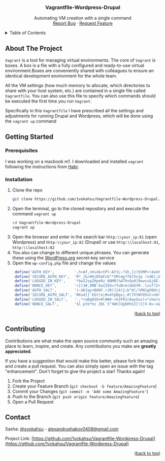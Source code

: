<a name="readme-top"></a>

<h3 align="center">Vagrantfile-Wordpress-Drupal</h3>
  <p align="center">
    Automating VM creation with a single command
    <br />
    <a href="https://github.com/1vokahsu/Vagrantfile-Wordpress-Drupal/issues">Report Bug</a>
    ·
    <a href="https://github.com/1vokahsu/Vagrantfile-Wordpress-Drupal/issues">Request Feature</a>
  </p>
</div>



<!-- TABLE OF CONTENTS -->
<details>
  <summary>Table of Contents</summary>
  <ol>
    <li>
      <a href="#about-the-project">About The Project</a>
    </li>
    <li>
      <a href="#getting-started">Getting Started</a>
      <ul>
        <li><a href="#prerequisites">Prerequisites</a></li>
        <li><a href="#installation">Installation</a></li>
      </ul>
    </li>
    <li><a href="#contributing">Contributing</a></li>
    <li><a href="#contact">Contact</a></li>
  </ol>
</details>



<!-- ABOUT THE PROJECT -->
## About The Project
`Vagrant` is a tool for managing virtual environments. The core of `Vagrant` is boxes. A box is a file with a fully configured and ready-to-use virtual environment.Boxes are conveniently shared with colleagues to ensure an identical development environment for the whole team.

All the VM settings (how much memory to allocate, which directories to share with your host system, etc.) are contained in a single file called `Vagrantfile`. You can also use this file to specify which commands should be executed the first time you run `Vagrant`.

Specifically in this `Vagrantfile` I have prescribed all the settings and adjustments for running Drupal and Wordpress, which will be done using the `vagrant up` command

<!-- GETTING STARTED -->
## Getting Started

### Prerequisites

I was working on a macbook m1. I downloaded and installed `vagrant` following the instructions from [Habr](https://habr.com/ru/company/bar/blog/708950/).


### Installation

1. Clone the repo
   ```sh
   git clone https://github.com/1vokahsu/Vagrantfile-Wordpress-Drupal.git
   ```
2. Open the terminal, go to the cloned repository and and execute the command `vagrant up`
   ```sh
   cd Vagrantfile-Wordpress-Drupal
   vagrant up
   ```
3. Open the browser and enter in the search bar `hhtp:\\your_ip:81` (open Wordpress) and `hhtp:\\your_ip:82` (Drupal) or use `http:\\localhost:81`, `http:\\localhost:82`
4.  You also can change to different unique phrases. You can generate these using the [WordPress.org](https://api.wordpress.org/secret-key/1.1/salt/) secret-key service
5. Open the `wp-config.php` file and change the values
   ```php
    define('AUTH_KEY',         ',h>Af,nVv4$<tPl~AY]L~?1h,[z)93MP<!4xmY55i4Atd/ic_*<AXx|,obaS7]ix');
    define('SECURE_AUTH_KEY',  'R*_|b/#djD%&Fcb^*SM)mg?fO]5n}p !n4D|;U5|Q%=%eVCMqgCS?P#D}pqZM8SO');
    define('LOGGED_IN_KEY',    '*bwIJspZHpeRz_KNMR(%AT0+Qx0]9ewsz&j6E-l/eHkwP*ve;N& +3JS~QTxET`>');
    define('NONCE_KEY',        '<}l3#,OMB`6a{S93=)TuB>m(dUGYR-.lzvf?2+}|pzyMx-eC;sH,?F)61e>K*d^U');
    define('AUTH_SALT',        'i~$K{qy+BO0F.rJ0)]}4(2;b^0(/lRN1gO9@+j|gNA+FY01R+kDgu>^X~Z{].a];');
    define('SECURE_AUTH_SALT', 'RKud|}`EGt(e|#o4YpBgxj.#(7XYWYO5nC<o0r;8PU6AN5Iyja2xZ.DW*nq^+&P-');
    define('LOGGED_IN_SALT',   '-,*rwBgHZU+#l#W4->k2F0{c6wyGxs(=*chw(n_-u_+cT?`8~98UJxuE#N9WgIp&');
    define('NONCE_SALT',       '$l ptb*bz ZOL`S^XWCCUgbH%S2[!2|V-0=~v&b~j{<Vl7MF%Eu/tjU)1)RS- }W');
   ```


<p align="right">(<a href="#readme-top">back to top</a>)</p>

<!-- CONTRIBUTING -->
## Contributing

Contributions are what make the open source community such an amazing place to learn, inspire, and create. Any contributions you make are **greatly appreciated**.

If you have a suggestion that would make this better, please fork the repo and create a pull request. You can also simply open an issue with the tag "enhancement".
Don't forget to give the project a star! Thanks again!

1. Fork the Project
2. Create your Feature Branch (`git checkout -b feature/AmazingFeature`)
3. Commit your Changes (`git commit -m 'Add some AmazingFeature'`)
4. Push to the Branch (`git push origin feature/AmazingFeature`)
5. Open a Pull Request


<!-- CONTACT -->
## Contact

Sasha: [@svokahsu](https://web.telegram.org/svokahsu) - alexandrushakov0408@gmail.com

Project Link: [https://github.com/1vokahsu/Vagrantfile-Wordpress-Drupal](https://github.com/1vokahsu/Vagrantfile-Wordpress-Drupal)

<p align="right">(<a href="#readme-top">back to top</a>)</p>